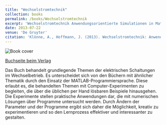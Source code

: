 ```yaml
---
title: "Wechselstromtechnik"
collection: books
permalink: /books/Wechselstromtechnik
excerpt: 'Wechselstromtechnik Anwendungsorientierte Simulationen in Matlab.'
date: 2013-07-22
venue: 'De Gruyter'
citation: 'Klönne, A., Hoffmann, J. (2013). Wechselstromtechnik: Anwendungsorientierte Simulationen in Matlab. Germany: De Gruyter.'
---
```


![Book cover](/josef/images/books/2013-07-22-Wechselstromtechnik.png)

[Buchseite beim Verlag](https://www.degruyter.com/view/title/308593)

Das Buch behandelt grundlegende Themen der elektrischen Schaltungen im Wechselbetrieb. Es unterscheidet sich von den
Büchern mit ähnlicher Thematik durch den Einsatz der MATLAB-Programmiersprache. Diese erlaubt es, die behandelten
Themen mit Computer-Experimenten zu begleiten, die über die üblichen per Hand lösbaren Beispiele hinausgehen.
Die Experimente stellen praktische Anwendungen dar, die mit numerischen Lösungen über Programme untersucht werden.
Durch Ändern der Parameter und der Programme ergibt sich daher die Möglichkeit, kreativ zu experimentieren und so
den Lernprozess effektiver und interessanter zu gestalten.
